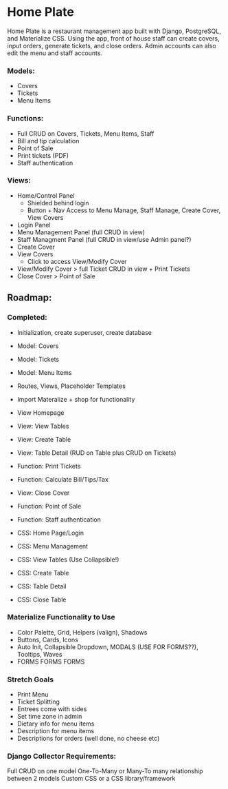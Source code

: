 # Home Plate

Home Plate is a restaurant management app built with Django, PostgreSQL, and Materialize CSS. Using the app, front of house staff can create covers, input orders, generate tickets, and close orders. Admin accounts can also edit the menu and staff accounts.

### Models: 
* Covers
* Tickets
* Menu Items

### Functions:
* Full CRUD on Covers, Tickets, Menu Items, Staff
* Bill and tip calculation
* Point of Sale
* Print tickets (PDF)
* Staff authentication

### Views: 
* Home/Control Panel
    * Shielded behind login
    * Button + Nav Access to Menu Manage, Staff Manage, Create Cover, View Covers
* Login Panel
* Menu Management Panel (full CRUD in view)
* Staff Managment Panel (full CRUD in view/use Admin panel?)
* Create Cover
* View Covers
    * Click to access View/Modify Cover
* View/Modify Cover > full Ticket CRUD in view + Print Tickets
* Close Cover > Point of Sale

## Roadmap:
### Completed:
* Initialization, create superuser, create database
* Model: Covers
* Model: Tickets
* Model: Menu Items
* Routes, Views, Placeholder Templates
* Import Materalize + shop for functionality
* View Homepage
* View: View Tables
* View: Create Table

* View: Table Detail (RUD on Table plus CRUD on Tickets)
* Function: Print Tickets
* Function: Calculate Bill/Tips/Tax
* View: Close Cover
* Function: Point of Sale
* Function: Staff authentication
* CSS: Home Page/Login
* CSS: Menu Management
* CSS: View Tables (Use Collapsible!)
* CSS: Create Table
* CSS: Table Detail
* CSS: Close Table

### Materialize Functionality to Use
* Color Palette, Grid, Helpers (valign), Shadows
* Buttons, Cards, Icons
* Auto Init, Collapsible Dropdown, MODALS (USE FOR FORMS??), Tooltips, Waves
* FORMS FORMS FORMS
### Stretch Goals
* Print Menu
* Ticket Splitting
* Entrees come with sides
* Set time zone in admin
* Dietary info for menu items
* Description for menu items
* Descriptions for orders (well done, no cheese etc)

### Django Collector Requirements:
Full CRUD on one model
One-To-Many or Many-To many relationship between 2 models
Custom CSS or a CSS library/framework

